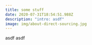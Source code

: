 ```yaml
---
title: some stuff
date: 2020-07-31T18:54:51.988Z
description: "intro: asdf"
image: img/about-direct-sourcing.jpg
---
```

asdf asdf